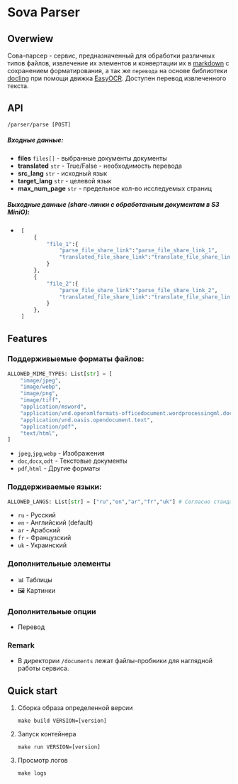 # Sova Parser

## Overwiew
Сова-парсер - сервис, предназначенный для обработки различных типов файлов, извлечение их элементов и конвертации их в [markdown](https://en.wikipedia.org/wiki/Markdown) с сохранением форматирования, а так же `перевода` на основе библиотеки [docling](https://github.com/docling-project/docling) при помощи движка [EasyOCR](https://www.jaided.ai/easyocr/documentation). Доступен перевод извлеченного текста.    

## API 
`/parser/parse [POST]`
##### Входные данные: 
 - **files** `files[]` - выбранные документы документы
 - **translated** `str` - True/False - необходимость перевода
 - **src_lang** `str` - исходный язык
 - **target_lang** `str` - целевой язык
 - **max_num_page** `str` - предельное кол-во исследуемых страниц
##### Выходные данные (share-линки с обработанным документам в S3 MiniO):
 - ```python
    [
        {
            "file_1":{
                "parse_file_share_link":"parse_file_share_link_1",
                "translated_file_share_link":"translate_file_share_link_1",
            }
        },
        {
            "file_2":{
                "parse_file_share_link":"parse_file_share_link_2",
                "translated_file_share_link":"translate_file_share_link_2",
            }
        },
    ]
    ```

## Features 
### Поддерживыемые форматы файлов:
```python
ALLOWED_MIME_TYPES: List[str] = [
    "image/jpeg",
    "image/webp",
    "image/png",
    "image/tiff",
    "application/msword",
    "application/vnd.openxmlformats-officedocument.wordprocessingml.document",
    "application/vnd.oasis.opendocument.text",
    "application/pdf",
    "text/html",
]
```
 - `jpeg`,`jpg`,`webp` - Изображения
 - `doc`,`docx`,`odt` - Текстовые документы
 - `pdf`,`html` - Другие форматы


### Поддерживаемые языки:
```python 
ALLOWED_LANGS: List[str] = ["ru","en","ar","fr","uk"] # Согласно стандарту iso-639
```
 - `ru` - Русский
 - `en` - Английский (default)
 - `ar` - Арабский
 - `fr` - Французский
 - `uk` - Украинский
  
### Дополнительные элементы
- 📊 Таблицы
- 🖼️ Картинки

### Дополнительные опции
- Перевод


### Remark
 - В директории `/documents` лежат файлы-пробники для наглядной работы сервиса.


## Quick start

1.  Сборка образа определенной версии
    ```shell
    make build VERSION=[version]
    ```

2) Запуск контейнера  
    ```shell
    make run VERSION=[version]
    ```

3) Просмотр логов

    ```shell
    make logs
    ```
